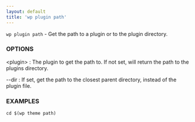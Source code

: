 ```yaml
---
layout: default
title: 'wp plugin path'
---
```


`wp plugin path` - Get the path to a plugin or to the plugin directory.

### OPTIONS

&lt;plugin&gt;
: The plugin to get the path to. If not set, will return the path to the
plugins directory.

--dir
: If set, get the path to the closest parent directory, instead of the
plugin file.

### EXAMPLES

    cd $(wp theme path)

